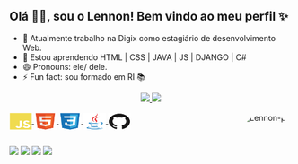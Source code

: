 ## Olá ✌🏾, sou o Lennon! Bem vindo ao meu perfil ✨

- 🔭 Atualmente trabalho na Digix como estagiário de desenvolvimento Web.
- 🌱 Estou aprendendo HTML | CSS | JAVA | JS | DJANGO | C#
- 😄 Pronouns: ele/ dele.
- ⚡ Fun fact: sou formado em RI 📚




<div align="center">
  <a href="https://github.com/lennonmartins">
  <img height="180em" src="https://github-readme-stats.vercel.app/api?username=lennonmartins&show_icons=true&theme=aura_dark&include_all_commits=true&count_private=true"/>
  <img height="180em" src="https://github-readme-stats.vercel.app/api/top-langs/?username=lennonmartins&layout=compact&langs_count=7&theme=aura_dark"/>
</div>

  <div style="display: inline_block"><br>
  <img align="center" alt="Js" height="30" width="40" src="https://raw.githubusercontent.com/devicons/devicon/master/icons/javascript/javascript-plain.svg">
  <img align="center" alt="HTML" height="30" width="40" src="https://raw.githubusercontent.com/devicons/devicon/master/icons/html5/html5-original.svg">
  <img align="center" alt="CSS" height="30" width="40" src="https://raw.githubusercontent.com/devicons/devicon/master/icons/css3/css3-original.svg">
  <img align="center" alt="Java" height="30" width="40" src="https://raw.githubusercontent.com/devicons/devicon/master/icons/java/java-original.svg">
  <img align="center" alt="github" height="30" width="40" src="https://raw.githubusercontent.com/devicons/devicon/master/icons/github/github-original.svg">
   <img align="right" alt="Lennon-pic" height="150" style="border-radius:50px;"
  <img src="https://thumbs2.imgbox.com/be/fc/GTLGysar_t.jpg" alt="image host"/></a>
    
   </div>
        
  ##
    
   <div> 
  <a href="https://instagram.com/eulenon_/" target="_blank"><img src="https://img.shields.io/badge/-Instagram-%23E4405F?style=for-the-badge&logo=instagram&logoColor=white" target="_blank"></a>
 <a href="https://discord.gg/wagxzStdcR" target="_blank"><img src="https://img.shields.io/badge/Discord-7289DA?style=for-the-badge&logo=discord&logoColor=white" target="_blank"></a> 
  <a href = "mailto:lennonmcarlos@gmail.com"><img src="https://img.shields.io/badge/-Gmail-%23333?style=for-the-badge&logo=gmail&logoColor=white" target="_blank"></a>
  <a href="https://www.linkedin.com/in/lennon-martins-253476182" target="_blank"><img src="https://img.shields.io/badge/-LinkedIn-%230077B5?style=for-the-badge&logo=linkedin&logoColor=white" target="_blank"></a> 
 
</div>
